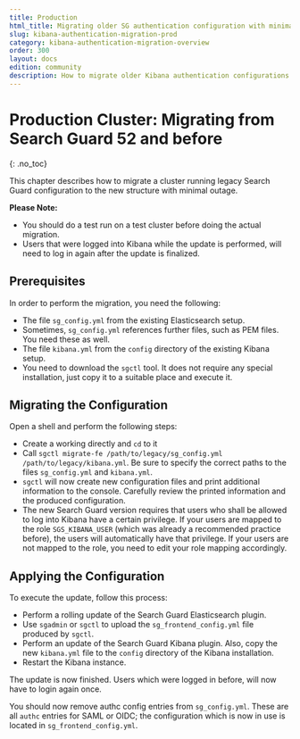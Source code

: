 ```yaml
---
title: Production
html_title: Migrating older SG authentication configuration with minimal outage
slug: kibana-authentication-migration-prod
category: kibana-authentication-migration-overview
order: 300
layout: docs
edition: community
description: How to migrate older Kibana authentication configurations to sg_frontend_config.yml with minimal outage
---
```

<!---
Copyright 2020 floragunn GmbH
-->

# Production Cluster: Migrating from Search Guard 52 and before
{: .no_toc}

This chapter describes how to migrate a cluster running legacy Search Guard configuration to the new structure with minimal outage.

**Please Note:** 

- You should do a test run on a test cluster before doing the actual migration.
- Users that were logged into Kibana while the update is performed, will need to log in again after the update is finalized.


## Prerequisites

In order to perform the migration, you need the following:

- The file `sg_config.yml` from the existing Elasticsearch setup.
- Sometimes, `sg_config.yml` references further files, such as PEM files. You need these as well.
- The file `kibana.yml` from the `config` directory of the existing Kibana setup.
- You need to download the `sgctl` tool. It does not require any special installation, just copy it to a suitable place and execute it.

## Migrating the Configuration

Open a shell and perform the following steps:

- Create a working directly and `cd` to it
- Call `sgctl migrate-fe /path/to/legacy/sg_config.yml /path/to/legacy/kibana.yml`. Be sure to specify the correct paths to the files `sg_config.yml` and `kibana.yml`.
- `sgctl` will now create new configuration files and print additional information to the console. Carefully review the printed information and the produced configuration.
- The new Search Guard version requires that users who shall be allowed to log into Kibana have a certain privilege. If your users are mapped to the role `SGS_KIBANA_USER` (which was already a recommended practice before), the users will automatically have that privilege. If your users are not mapped to the role, you need to edit your role mapping accordingly.

## Applying the Configuration

To execute the update, follow this process:

- Perform a rolling update of the Search Guard Elasticsearch plugin.
- Use `sgadmin` or `sgctl` to upload the  `sg_frontend_config.yml` file produced by `sgctl`. 
- Perform an update of the Search Guard Kibana plugin. Also, copy the new `kibana.yml` file to the `config` directory of the Kibana installation.
- Restart the Kibana instance.

The update is now finished. Users which were logged in before, will now have to login again once.

You should now remove authc config entries from `sg_config.yml`. These are all `authc` entries for SAML or OIDC; the configuration which is now in use is located in `sg_frontend_config.yml`. 
